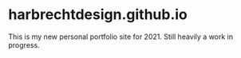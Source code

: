 # harbrechtdesign.github.io

This is my new personal portfolio site for 2021. Still heavily a work in progress.